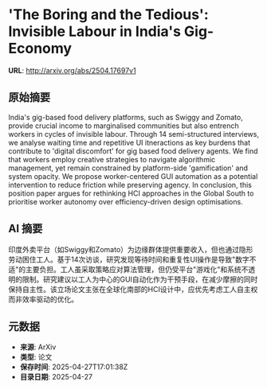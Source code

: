 # 'The Boring and the Tedious': Invisible Labour in India's Gig-Economy

**URL**: http://arxiv.org/abs/2504.17697v1

## 原始摘要

India's gig-based food delivery platforms, such as Swiggy and Zomato, provide
crucial income to marginalised communities but also entrench workers in cycles
of invisible labour. Through 14 semi-structured interviews, we analyse waiting
time and repetitive UI itneractions as key burdens that contribute to 'digital
discomfort' for gig based food delivery agents. We find that workers employ
creative strategies to navigate algorithmic management, yet remain constrained
by platform-side 'gamification' and system opacity. We propose worker-centered
GUI automation as a potential intervention to reduce friction while preserving
agency. In conclusion, this position paper argues for rethinking HCI approaches
in the Global South to prioritise worker autonomy over efficiency-driven design
optimisations.


## AI 摘要

印度外卖平台（如Swiggy和Zomato）为边缘群体提供重要收入，但也通过隐形劳动困住工人。基于14次访谈，研究发现等待时间和重复性UI操作是导致"数字不适"的主要负担。工人虽采取策略应对算法管理，但仍受平台"游戏化"和系统不透明的限制。研究建议以工人为中心的GUI自动化作为干预手段，在减少摩擦的同时保持自主性。该立场论文主张在全球化南部的HCI设计中，应优先考虑工人自主权而非效率驱动的优化。

## 元数据

- **来源**: ArXiv
- **类型**: 论文
- **保存时间**: 2025-04-27T17:01:38Z
- **目录日期**: 2025-04-27
